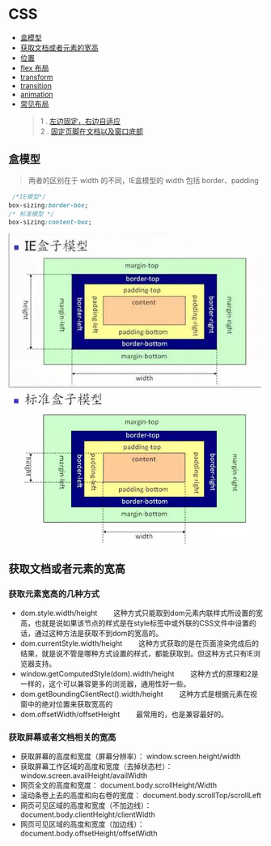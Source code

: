 # CSS

* [盒模型](#盒模型)
* [获取文档或者元素的宽高](#获取文档或者元素的宽高)
* [位置]()
* [flex 布局]()
* [transform]()
* [transition]()
* [animation]()
* [常见布局]()
    >1 . [左边固定，右边自适应]()  
    >2 . [固定页脚在文档以及窗口底部]()  

## 盒模型

> 两者的区别在于 width 的不同，IE盒模型的 width 包括 border、padding

```css
 /*IE模型*/
box-sizing:border-box;
/* 标准模型 */
box-sizing:content-box;
```

<img src="./Image/IE-model.webp" width="500"/>
<img src="./Image/standard-model.webp" width="500"/>

## 获取文档或者元素的宽高

### 获取元素宽高的几种方式

- dom.style.width/height 　　这种方式只能取到dom元素内联样式所设置的宽高，也就是说如果该节点的样式是在style标签中或外联的CSS文件中设置的话，通过这种方法是获取不到dom的宽高的。
- dom.currentStyle.width/height 　　这种方式获取的是在页面渲染完成后的结果，就是说不管是哪种方式设置的样式，都能获取到。但这种方式只有IE浏览器支持。
- window.getComputedStyle(dom).width/height 　　这种方式的原理和2是一样的，这个可以兼容更多的浏览器，通用性好一些。
- dom.getBoundingClientRect().width/height 　　这种方式是根据元素在视窗中的绝对位置来获取宽高的
- dom.offsetWidth/offsetHeight 　　最常用的，也是兼容最好的。

### 获取屏幕或者文档相关的宽高

- 获取屏幕的高度和宽度（屏幕分辨率）： window.screen.height/width
- 获取屏幕工作区域的高度和宽度（去掉状态栏）： window.screen.availHeight/availWidth
- 网页全文的高度和宽度： document.body.scrollHeight/Width
- 滚动条卷上去的高度和向右卷的宽度： document.body.scrollTop/scrollLeft
- 网页可见区域的高度和宽度（不加边线）： document.body.clientHeight/clientWidth
- 网页可见区域的高度和宽度（加边线）： document.body.offsetHeight/offsetWidth


